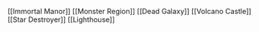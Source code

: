 [[Immortal Manor]]
[[Monster Region]]
[[Dead Galaxy]]
[[Volcano Castle]]
[[Star Destroyer]]
[[Lighthouse]]
